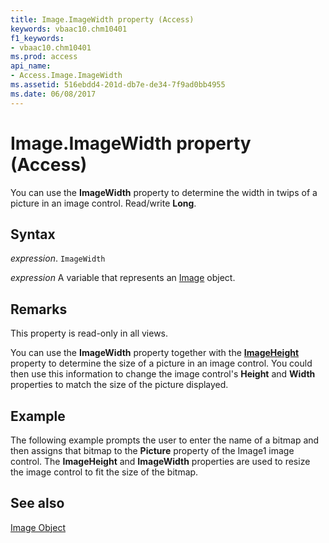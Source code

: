 ```yaml
---
title: Image.ImageWidth property (Access)
keywords: vbaac10.chm10401
f1_keywords:
- vbaac10.chm10401
ms.prod: access
api_name:
- Access.Image.ImageWidth
ms.assetid: 516ebdd4-201d-db7e-de34-7f9ad0bb4955
ms.date: 06/08/2017
---
```



# Image.ImageWidth property (Access)

You can use the  **ImageWidth** property to determine the width in twips of a picture in an image control. Read/write **Long**.


## Syntax

 _expression_. `ImageWidth`

 _expression_ A variable that represents an [Image](Access.Image.md) object.


## Remarks

This property is read-only in all views.

You can use the  **ImageWidth** property together with the **[ImageHeight](Access.Image.ImageHeight.md)** property to determine the size of a picture in an image control. You could then use this information to change the image control's **Height** and **Width** properties to match the size of the picture displayed.


## Example

The following example prompts the user to enter the name of a bitmap and then assigns that bitmap to the  **Picture** property of the Image1 image control. The **ImageHeight** and **ImageWidth** properties are used to resize the image control to fit the size of the bitmap.


## See also


[Image Object](Access.Image.md)

